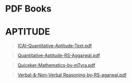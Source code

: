 # PDF Books

# APTITUDE
> [ICAI-Quantitative-Aptitude-Text.pdf](APTITUDE/ICAI-Quantitative-Aptitude-Text.pdf)

> [Quantitative-Aptitude-RS-Aggarwal.pdf](Quantitative-Aptitude-RS-Aggarwal.pdf)

> [Quiceker-Mathematics-by-mTyra.pdf](Quiceker-Mathematics-by-mTyra.pdf)

> [Verbal-&-Non-Verbal Reasoning-by-RS-agarwal.pdf](Verbal-&-Non-Verbal-Reasoning-by-RS-agarwal.pdf)





